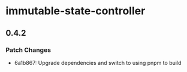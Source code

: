 # immutable-state-controller

## 0.4.2
### Patch Changes

- 6a1b867: Upgrade dependencies and switch to using pnpm to build
